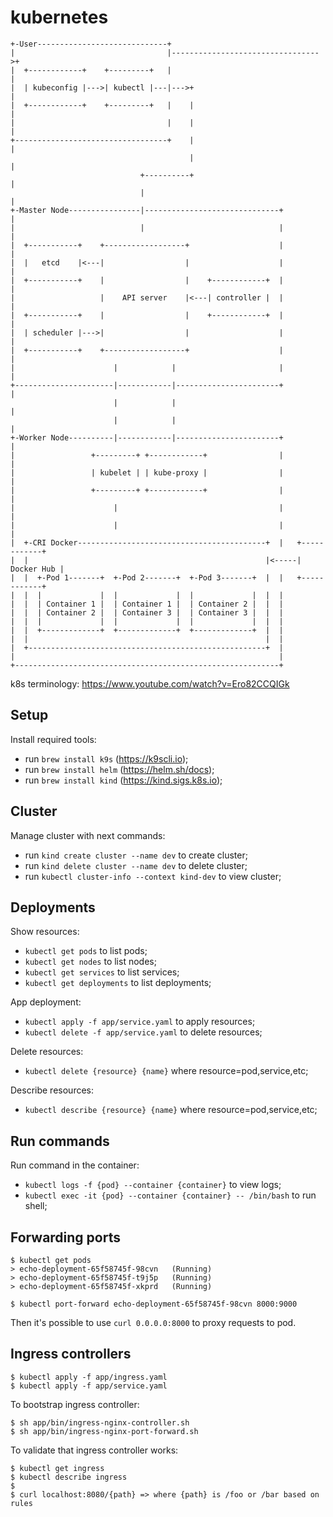 # kubernetes

```
+-User-----------------------------+
|                                  |--------------------------------->+
|  +------------+    +---------+   |                                  |
|  | kubeconfig |--->| kubectl |---|--->+                             |
|  +------------+    +---------+   |    |                             |
|                                  |    |                             |
+----------------------------------+    |                             |
                                        |                             |
                             +----------+                             |
                             |                                        |
+-Master Node----------------|------------------------------+         |
|                            |                              |         |
|  +-----------+    +------------------+                    |         |
|  |   etcd    |<---|                  |                    |         |
|  +-----------+    |                  |    +------------+  |         |
|                   |    API server    |<---| controller |  |         |
|  +-----------+    |                  |    +------------+  |         |
|  | scheduler |--->|                  |                    |         |
|  +-----------+    +------------------+                    |         |
|                      |            |                       |         |
+----------------------|------------|-----------------------+         |
                       |            |                                 |
                       |            |                                 |
+-Worker Node----------|------------|-----------------------+         |
|                 +---------+ +------------+                |         |
|                 | kubelet | | kube-proxy |                |         |
|                 +---------+ +------------+                |         |
|                      |                                    |         |
|                      |                                    |         |
|  +-CRI Docker------------------------------------------+  |   +------------+
|  |                                                     |<-----| Docker Hub |
|  |  +-Pod 1-------+  +-Pod 2-------+  +-Pod 3-------+  |  |   +------------+
|  |  |             |  |             |  |             |  |  |
|  |  | Container 1 |  | Container 1 |  | Container 2 |  |  |
|  |  | Container 2 |  | Container 3 |  | Container 3 |  |  |
|  |  |             |  |             |  |             |  |  |
|  |  +-------------+  +-------------+  +-------------+  |  |
|  |                                                     |  |
|  +-----------------------------------------------------+  |
|                                                           |
+-----------------------------------------------------------+
```
k8s terminology: https://www.youtube.com/watch?v=Ero82CCQIGk

## Setup

Install required tools:
- run `brew install k9s` (https://k9scli.io);
- run `brew install helm` (https://helm.sh/docs);
- run `brew install kind` (https://kind.sigs.k8s.io);

## Cluster

Manage cluster with next commands:
- run `kind create cluster --name dev` to create cluster;
- run `kind delete cluster --name dev` to delete cluster;
- run `kubectl cluster-info --context kind-dev` to view cluster;

## Deployments

Show resources:
- `kubectl get pods` to list pods;
- `kubectl get nodes` to list nodes;
- `kubectl get services` to list services;
- `kubectl get deployments` to list deployments;

App deployment:
- `kubectl apply -f app/service.yaml` to apply resources;
- `kubectl delete -f app/service.yaml` to delete resources;

Delete resources:
- `kubectl delete {resource} {name}` where resource=pod,service,etc;

Describe resources:
- `kubectl describe {resource} {name}` where resource=pod,service,etc;

## Run commands

Run command in the container:
- `kubectl logs -f {pod} --container {container}` to view logs;
- `kubectl exec -it {pod} --container {container} -- /bin/bash` to run shell;

## Forwarding ports

```
$ kubectl get pods
> echo-deployment-65f58745f-98cvn   (Running)
> echo-deployment-65f58745f-t9j5p   (Running)
> echo-deployment-65f58745f-xkprd   (Running)

$ kubectl port-forward echo-deployment-65f58745f-98cvn 8000:9000
```
Then it's possible to use `curl 0.0.0.0:8000` to proxy requests to pod.

## Ingress controllers

```
$ kubectl apply -f app/ingress.yaml
$ kubectl apply -f app/service.yaml
```

To bootstrap ingress controller:
```
$ sh app/bin/ingress-nginx-controller.sh
$ sh app/bin/ingress-nginx-port-forward.sh
```

To validate that ingress controller works:
```
$ kubectl get ingress
$ kubectl describe ingress
$
$ curl localhost:8080/{path} => where {path} is /foo or /bar based on rules
```

